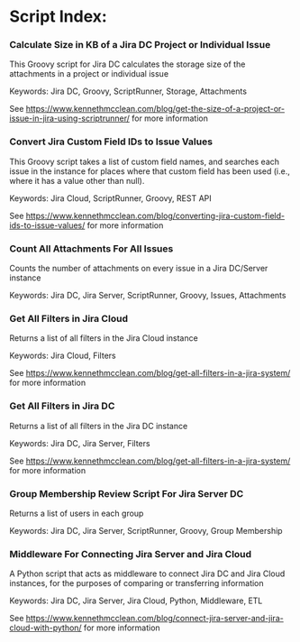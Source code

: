 # Script Index:

### Calculate Size in KB of a Jira DC Project or Individual Issue
  This Groovy script for Jira DC calculates the storage size of the attachments in a project or individual issue
  
  Keywords: Jira DC, Groovy, ScriptRunner, Storage, Attachments
  
  See https://www.kennethmcclean.com/blog/get-the-size-of-a-project-or-issue-in-jira-using-scriptrunner/ for more information

### Convert Jira Custom Field IDs to Issue Values
This Groovy script takes a list of custom field names, and searches each issue in the instance for places where that custom field has been used (i.e., where it has a value other than null).

Keywords: Jira Cloud, ScriptRunner, Groovy, REST API

See https://www.kennethmcclean.com/blog/converting-jira-custom-field-ids-to-issue-values/ for more information

### Count All Attachments For All Issues
Counts the number of attachments on every issue in a Jira DC/Server instance

Keywords: Jira DC, Jira Server, ScriptRunner, Groovy, Issues, Attachments

### Get All Filters in Jira Cloud
Returns a list of all filters in the Jira Cloud instance

Keywords: Jira Cloud, Filters

See https://www.kennethmcclean.com/blog/get-all-filters-in-a-jira-system/ for more information

### Get All Filters in Jira DC
Returns a list of all filters in the Jira DC instance

Keywords: Jira DC, Jira Server, Filters

See https://www.kennethmcclean.com/blog/get-all-filters-in-a-jira-system/ for more information


### Group Membership Review Script For Jira Server DC
Returns a list of users in each group

Keywords: Jira DC, Jira Server, ScriptRunner, Groovy, Group Membership

### Middleware For Connecting Jira Server and Jira Cloud
A Python script that acts as middleware to connect Jira DC and Jira Cloud instances, for the purposes of comparing or transferring information

Keywords: Jira DC, Jira Server, Jira Cloud, Python, Middleware, ETL

See https://www.kennethmcclean.com/blog/connect-jira-server-and-jira-cloud-with-python/ for more information


